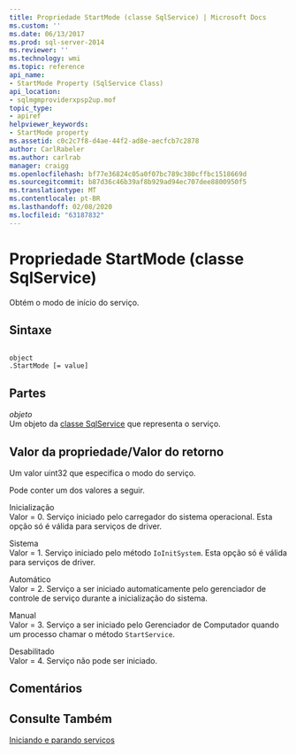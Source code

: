 ```yaml
---
title: Propriedade StartMode (classe SqlService) | Microsoft Docs
ms.custom: ''
ms.date: 06/13/2017
ms.prod: sql-server-2014
ms.reviewer: ''
ms.technology: wmi
ms.topic: reference
api_name:
- StartMode Property (SqlService Class)
api_location:
- sqlmgmproviderxpsp2up.mof
topic_type:
- apiref
helpviewer_keywords:
- StartMode property
ms.assetid: c0c2c7f8-d4ae-44f2-ad8e-aecfcb7c2878
author: CarlRabeler
ms.author: carlrab
manager: craigg
ms.openlocfilehash: bf77e36824c05a0f07bc789c380cffbc1518669d
ms.sourcegitcommit: b87d36c46b39af8b929ad94ec707dee8800950f5
ms.translationtype: MT
ms.contentlocale: pt-BR
ms.lasthandoff: 02/08/2020
ms.locfileid: "63187832"
---
```

# <a name="startmode-property-sqlservice-class"></a>Propriedade StartMode (classe SqlService)
  Obtém o modo de início do serviço.  
  
## <a name="syntax"></a>Sintaxe  
  
```  
  
object  
.StartMode [= value]  
```  
  
## <a name="parts"></a>Partes  
 *objeto*  
 Um objeto da [classe SqlService](sqlservice-class.md) que representa o serviço.  
  
## <a name="property-valuereturn-value"></a>Valor da propriedade/Valor do retorno  
 Um valor uint32 que especifica o modo do serviço.  
  
 Pode conter um dos valores a seguir.  
  
 Inicialização  
 Valor = 0. Serviço iniciado pelo carregador do sistema operacional. Esta opção só é válida para serviços de driver.  
  
 Sistema  
 Valor = 1. Serviço iniciado pelo método `IoInitSystem`. Esta opção só é válida para serviços de driver.  
  
 Automático  
 Valor = 2. Serviço a ser iniciado automaticamente pelo gerenciador de controle de serviço durante a inicialização do sistema.  
  
 Manual  
 Valor = 3. Serviço a ser iniciado pelo Gerenciador de Computador quando um processo chamar o método `StartService`.  
  
 Desabilitado  
 Valor = 4. Serviço não pode ser iniciado.  
  
## <a name="remarks"></a>Comentários  
  
## <a name="see-also"></a>Consulte Também  
 [Iniciando e parando serviços](https://technet.microsoft.com/library/ms174886\(v=sql.105\).aspx)  
  
  
